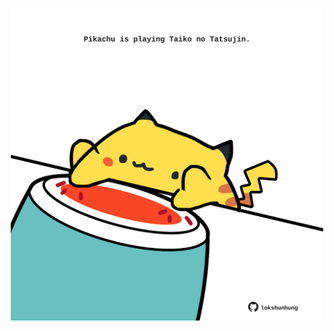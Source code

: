 <!-- built at 27/02/2024, 08:00:38 UTC -->
<p align="center">
  <img width="500" height="500" src="./ReadmeImage.svg">
</p>
